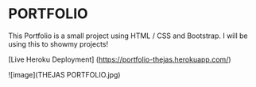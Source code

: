 # PORTFOLIO

This Portfolio is a small project using HTML / CSS and Bootstrap. I will be using this to showmy projects!

 [Live Heroku Deployment] (https://portfolio-thejas.herokuapp.com/)
 
 ![image](THEJAS PORTFOLIO.jpg)
